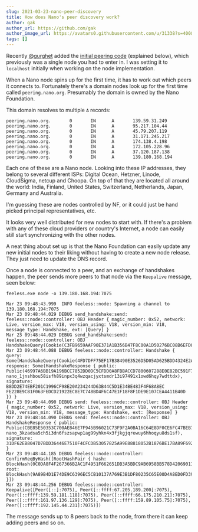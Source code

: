 ```yaml
---
slug: 2021-03-23-nano-peer-discovery
title: How does Nano's peer discovery work?
author: gak
author_url: https://github.com/gak
author_image_url: https://avatars0.githubusercontent.com/u/31338?s=400&v=4
tags: []
---
```


Recently [@gurghet](https://github.com/gurghet) added the [initial peering code](https://github.com/feeless/feeless/pull/15)
(explained below), which previously was a single node
you had to enter in. I was setting it to `localhost` initially when working on the node implementation.

When a Nano node spins up for the first time, it has to work out which peers it connects to. Fortunately there's a domain
nodes look up for the first time called `peering.nano.org`. Presumably the domain is owned by the Nano Foundation.

This domain resolves to multiple `A` records:

```commandline
peering.nano.org.       0       IN      A       139.59.31.249
peering.nano.org.       0       IN      A       95.217.104.44
peering.nano.org.       0       IN      A       45.79.207.119
peering.nano.org.       0       IN      A       31.171.245.217
peering.nano.org.       0       IN      A       174.138.4.198
peering.nano.org.       0       IN      A       172.105.228.96
peering.nano.org.       0       IN      A       37.120.187.138
peering.nano.org.       0       IN      A       139.180.168.194
```

Each one of these are a Nano node. Looking into these IP addresses, they belong to several different ISPs: Digital Ocean, Hetzner, Linode, CloudSigma, netcup and Choopa.
On top of that they are located all around the world: India, Finland, United States, Switzerland, Netherlands, Japan, Germany and Australia.

I'm guessing these are nodes controlled by NF, or it could just be hand picked principal representatives, etc.

It looks very well distributed for new nodes to start with. If there's a problem with any of these cloud providers or
country's Internet, a node can easily still start synchronizing with the other nodes.

A neat thing about set up is that the Nano Foundation can easily update any
new initial nodes to their liking without having to create a new node release. They just need to update the DNS record.

Once a node is connected to a peer, and an exchange of handshakes happen, the peer sends more peers to that node via the `Keepalive` message, seen below:

```commandline
feeless.exe node -o 139.180.168.194:7075

Mar 23 09:48:43.999  INFO feeless::node: Spawning a channel to 139.180.168.194:7075
Mar 23 09:48:44.029 DEBUG send_handshake:send: feeless::node::controller: OBJ Header { magic_number: 0x52, network: Live, version_max: V18, version_using: V18, version_min: V18, message_type: Handshake, ext: [Query] }
Mar 23 09:48:44.029 DEBUG send_handshake:send: feeless::node::controller: OBJ HandshakeQuery(Cookie(C3FB9659AAF90E371A1B356B47F8C00A1D50276BC08B6EFD0F75F5C9ABCBA869))
Mar 23 09:48:44.088 DEBUG feeless::node::controller: Handshake { query: Some(HandshakeQuery(Cookie(4FD7DFF75EF17B38490E3526D5D05AD625BDD4324E2AEFC62C7B05A56484BC7F))), response: Some(HandshakeResponse { public: Public(46997A6BB19A196BCC7852DD0DC5CFDD0A8FBBACCD7800607288E0E82BC591F7 nano_1jnshbou58isfh89inpx3q4wzqacjyxtsmdr13i97491x1owd6hqy7wdttdx), signature: B8DD2E74EBF201C1996CF98E20A234244D63B44C5D1E34BE483F4F68A8EC
FE228E9C81F063FEDCD21922EC8E7C748BD4F6C47E1F18F8F1DE9E107CEA4411B40D }) }
Mar 23 09:48:44.090 DEBUG send: feeless::node::controller: OBJ Header { magic_number: 0x52, network: Live, version_max: V18, version_using: V18, version_min: V18, message_type: Handshake, ext: [Response] }
Mar 23 09:48:44.090 DEBUG send: feeless::node::controller: OBJ HandshakeResponse { public: Public(CBE85E50353C700AE846E7F945B96021C73F9F2A0BA16C64E8DF0CE6FC47BEB7 nano_3kzadsa5ch5i3dn6fszsapwp1ag99yhkn4x3fjkgjqrewuy6hhoqyu8ds1sf), signature: 31DF62EB8047D7BDD36446E7510F4CFCDB53057825A99E88818052B1876BE17BA89F692A8A3399A5A6B9E6191FF0C54A4B84148821B79362E0633DBEA0940F05 }
Mar 23 09:48:44.185 DEBUG feeless::node::controller: ConfirmReqByHash([RootHashPair { hash: BlockHash(0C0DA8F4F267366B2AC1F4951F662651DB3A5BDC9AB6958BB578D42069011E4C), root: BlockHash(9A89B4D1E74DE9C6396EC5CB10137A769E3B1DF80235C65E00D4A8ED0FD39BF0) }])
Mar 23 09:48:44.256 DEBUG feeless::node::controller: Keepalive([Peer([::]:7075), Peer([::ffff:67.205.189.200]:7075), Peer([::ffff:139.59.181.118]:7075), Peer([::ffff:66.175.210.21]:7075), Peer([::ffff:161.97.136.129]:7075), Peer([::ffff:159.89.105.75]:7075), Peer([::ffff:192.145.44.231]:7075)])
```

The message sends up to 8 peers back to the node, from there it can keep adding peers and so on.
